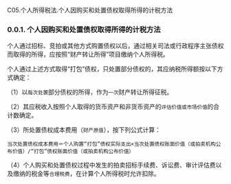 C05.个人所得税法.个人因购买和处置债权取得所得的计税方法

### 0.0.1. 个人因购买和处置债权取得所得的计税方法

个人通过招标、竞拍或其他方式购置债权以后，通过相关司法或行政程序主张债权而取得的所得，应按照“财产转让所得”项目缴纳个人所得税。

个人通过上述方式取得“打包”债权，只处置部分债权的，其应纳税所得额按以下方式确定：

（1）以`每次处置`部分债权的所得，作为`一次`财产转让所得征税。

（2）其应税收入按照个人取得的货币资产和非货币资产的`评估价值或市场价值`的合计数确定。

（3）所处置债权成本费用（`财产原值`），按下列公式计算：

```
当次处置债权成本费用＝个人购置“打包”债权实际支出×当次处置债权账面价值（或拍卖机构公布价值）/“打包”债权账面价值（或拍卖机构公布价值）
```
（4）个人购买和处置债权过程中发生的拍卖招标手续费、诉讼费、审计评估费以及缴纳的税金等`合理税费`，在计算个人所得税时允许扣除。
